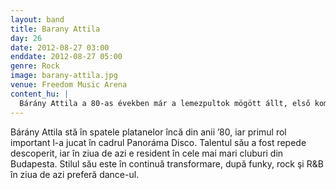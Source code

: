 ```yaml
---
layout: band
title: Barany Attila
day: 26
date: 2012-08-27 03:00
enddate: 2012-08-27 05:00
genre: Rock
image: barany-attila.jpg
venue: Freedom Music Arena
content_hu: |
  Bárány Attila a 80-as években már a lemezpultok mögött állt, első komoly munkáját a Panoráma Disco-ban kapta, Balatonalmádiban. Hamar felfigyeltek tehetségére, és onnantól kezdve a legfelkapottabb szórakozóhelyeken találkozhattunk vele, a mai napig rezidens a legnagyobb budapesti klubok lemezpultjai mögött. Zenei stílusa folyamatosan alakult, a funky, rock és R&B után ma elsősorban a dance zenét kedveli. Rádiós karrierje 1997-ben indult, műsort vezetett a budapesti Roxy rádióban, amelyben később DJ-ként és műsorvezetőként is debütált, sőt 2002-ben a már a rádió zenei igazgatójaként, majd programigazgatójaként dolgozott. 2005 decemberétől átvándorolt a Rádió 1-hez, ahol elindította a Disco’s Hit műsort.
---
```


Bárány Attila stă în spatele platanelor încă din anii ’80, iar primul rol important l-a jucat în cadrul Panoráma Disco. Talentul său a fost repede descoperit, iar în ziua de azi e resident în cele mai mari cluburi din Budapesta. Stilul său este în continuă transformare, după funky, rock şi R&B în ziua de azi preferă dance-ul.  